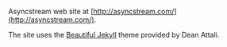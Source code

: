 Asyncstream web site at [http://asyncstream.com/](http://asyncstream.com/).

The site uses the [Beautiful Jekyll](http://deanattali.com/beautiful-jekyll) theme provided by Dean Attali.

